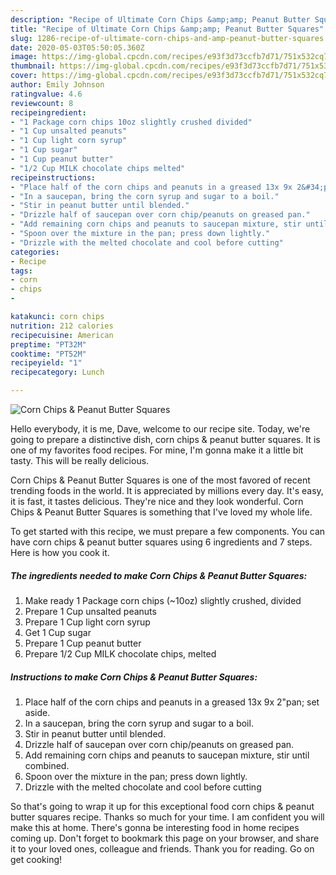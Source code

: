 ```yaml
---
description: "Recipe of Ultimate Corn Chips &amp;amp; Peanut Butter Squares"
title: "Recipe of Ultimate Corn Chips &amp;amp; Peanut Butter Squares"
slug: 1286-recipe-of-ultimate-corn-chips-and-amp-peanut-butter-squares
date: 2020-05-03T05:50:05.360Z
image: https://img-global.cpcdn.com/recipes/e93f3d73ccfb7d71/751x532cq70/corn-chips-peanut-butter-squares-recipe-main-photo.jpg
thumbnail: https://img-global.cpcdn.com/recipes/e93f3d73ccfb7d71/751x532cq70/corn-chips-peanut-butter-squares-recipe-main-photo.jpg
cover: https://img-global.cpcdn.com/recipes/e93f3d73ccfb7d71/751x532cq70/corn-chips-peanut-butter-squares-recipe-main-photo.jpg
author: Emily Johnson
ratingvalue: 4.6
reviewcount: 8
recipeingredient:
- "1 Package corn chips 10oz slightly crushed divided"
- "1 Cup unsalted peanuts"
- "1 Cup light corn syrup"
- "1 Cup sugar"
- "1 Cup peanut butter"
- "1/2 Cup MILK chocolate chips melted"
recipeinstructions:
- "Place half of the corn chips and peanuts in a greased 13x 9x 2&#34;pan; set aside."
- "In a saucepan, bring the corn syrup and sugar to a boil."
- "Stir in peanut butter until blended."
- "Drizzle half of saucepan over corn chip/peanuts on greased pan."
- "Add remaining corn chips and peanuts to saucepan mixture, stir until combined."
- "Spoon over the mixture in the pan; press down lightly."
- "Drizzle with the melted chocolate and cool before cutting"
categories:
- Recipe
tags:
- corn
- chips
- 

katakunci: corn chips  
nutrition: 212 calories
recipecuisine: American
preptime: "PT32M"
cooktime: "PT52M"
recipeyield: "1"
recipecategory: Lunch

---
```



![Corn Chips &amp; Peanut Butter Squares](https://img-global.cpcdn.com/recipes/e93f3d73ccfb7d71/751x532cq70/corn-chips-peanut-butter-squares-recipe-main-photo.jpg)

Hello everybody, it is me, Dave, welcome to our recipe site. Today, we're going to prepare a distinctive dish, corn chips &amp; peanut butter squares. It is one of my favorites food recipes. For mine, I'm gonna make it a little bit tasty. This will be really delicious.



Corn Chips &amp; Peanut Butter Squares is one of the most favored of recent trending foods in the world. It is appreciated by millions every day. It's easy, it is fast, it tastes delicious. They're nice and they look wonderful. Corn Chips &amp; Peanut Butter Squares is something that I've loved my whole life.


To get started with this recipe, we must prepare a few components. You can have corn chips &amp; peanut butter squares using 6 ingredients and 7 steps. Here is how you cook it.

<!--inarticleads1-->

##### The ingredients needed to make Corn Chips &amp; Peanut Butter Squares:

1. Make ready 1 Package corn chips (~10oz) slightly crushed, divided
1. Prepare 1 Cup unsalted peanuts
1. Prepare 1 Cup light corn syrup
1. Get 1 Cup sugar
1. Prepare 1 Cup peanut butter
1. Prepare 1/2 Cup MILK chocolate chips, melted




<!--inarticleads2-->

##### Instructions to make Corn Chips &amp; Peanut Butter Squares:

1. Place half of the corn chips and peanuts in a greased 13x 9x 2&#34;pan; set aside.
1. In a saucepan, bring the corn syrup and sugar to a boil.
1. Stir in peanut butter until blended.
1. Drizzle half of saucepan over corn chip/peanuts on greased pan.
1. Add remaining corn chips and peanuts to saucepan mixture, stir until combined.
1. Spoon over the mixture in the pan; press down lightly.
1. Drizzle with the melted chocolate and cool before cutting




So that's going to wrap it up for this exceptional food corn chips &amp; peanut butter squares recipe. Thanks so much for your time. I am confident you will make this at home. There's gonna be interesting food in home recipes coming up. Don't forget to bookmark this page on your browser, and share it to your loved ones, colleague and friends. Thank you for reading. Go on get cooking!
